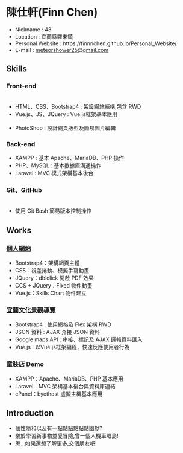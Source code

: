 <h1>陳仕軒(Finn Chen)</h1>
<ul>
    <li>Nickname : 43</li>
    <li>Location : 宜蘭縣羅東鎮</li>
    <li>Personal Website : https://finnnchen.github.io/Personal_Website/</li>
    <li>E-mail : <a href="mailto:meteorshower25@gmail.com">meteorshower25@gmail.com</a></li>
</ul>

<h2>Skills</h2>
<h3>Front-end</h3>
<ul>
  <li>HTML、CSS、Bootstrap4 : 架設網站結構,包含 RWD </li>
  <li>Vue.js、JS、JQuery : Vue.js框架基本應用</li>
  <li>PhotoShop : 設計網頁版型及簡易圖片編輯</li>
</ul>
<h3>Back-end</h3>
<ul>
  <li>XAMPP : 基本 Apache、MariaDB、PHP 操作</li>
  <li>PHP、MySQL : 基本數據庫溝通操作</li>
  <li>Laravel : MVC 模式架構基本後台</li>
</ul>
<h3>Git、GitHub</h3>
<ul>
  <li>使用 Git Bash 簡易版本控制操作</li>
</ul>

<h2>Works</h2>
<h3><a href="https://finnnchen.github.io/Personal_Website/">個人網站</a></h3>
<ul>
  <li>Bootstrap4：架構網頁主體</li>
  <li>CSS：視差捲動、模擬手寫動畫</li>
  <li>JQuery：dblclick 開啟 PDF 效果</li>
  <li>CCS + JQuery：Fixed 物件動畫</li>
  <li>Vue.js：Skills Chart 物件建立</li>
</ul>
<h3><a href="https://finnnchen.github.io/Ilan_culture/">宜蘭文化景觀導覽</a></h3>
<ul>
  <li>Bootstrap4 : 使用網格及 Flex 架構 RWD</li>
  <li>JSON 資料 : AJAX 介接 JSON 資料</li>
  <li>Google maps API : 串接、標記及 AJAX 邏輯資料匯入</li>
  <li>Vue.js : 以Vue.js框架編程，快速反應使用者行為</li> 
</ul>
<h3><a href="http://123kids.byethost6.com/">童裝店 Demo</a></h3>
<ul>
  <li>XAMPP：Apache、MariaDB、PHP 基本應用</li>
  <li>Laravel：MVC 架構基本後台與資料庫連結</li>
  <li>cPanel：byethost 虛擬主機基本應用</li>
</ul>

<h2>Introduction</h2>
<ul>
  <li>個性隨和以及有一點點點點點點幽默?</li>
  <li>樂於學習新事物並愛冒險,曾一個人機車環島!</li>
  <li>恩...如果還想了解更多,交個朋友吧!</li>
</ul>
